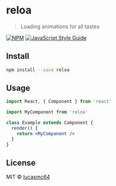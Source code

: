 # reloa

> Loading animations for all tastes

[![NPM](https://img.shields.io/npm/v/reloa.svg)](https://www.npmjs.com/package/reloa) [![JavaScript Style Guide](https://img.shields.io/badge/code_style-standard-brightgreen.svg)](https://standardjs.com)

## Install

```bash
npm install --save reloa
```

## Usage

```jsx
import React, { Component } from 'react'

import MyComponent from 'reloa'

class Example extends Component {
  render() {
    return <MyComponent />
  }
}
```

## License

MIT © [lucasmc64](https://github.com/lucasmc64)
